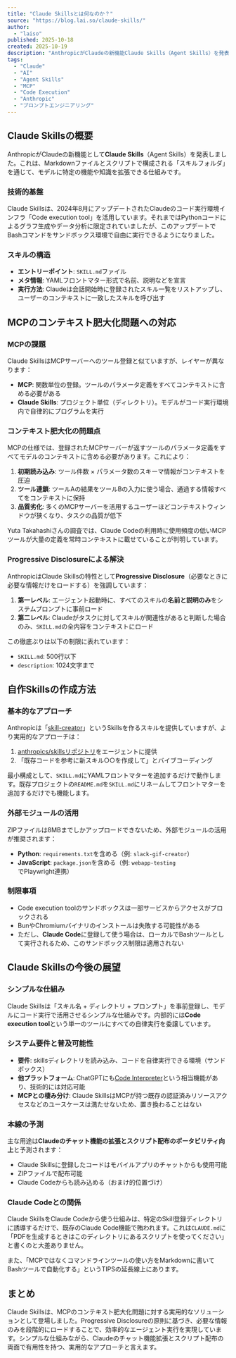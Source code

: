 ```yaml
---
title: "Claude Skillsとは何なのか？"
source: "https://blog.lai.so/claude-skills/"
author:
  - "laiso"
published: 2025-10-18
created: 2025-10-19
description: "AnthropicがClaudeの新機能Claude Skills（Agent Skills）を発表。Markdownファイルとスクリプトで構成される「スキルフォルダ」を通じて、モデルに特定の機能や知識を拡張できる仕組み。MCPのコンテキスト肥大化問題に対処し、Progressive Disclosure（必要なときに必要な情報だけをロード）の特性を持つ。"
tags:
  - "Claude"
  - "AI"
  - "Agent Skills"
  - "MCP"
  - "Code Execution"
  - "Anthropic"
  - "プロンプトエンジニアリング"
---
```


## Claude Skillsの概要

AnthropicがClaudeの新機能として**Claude Skills**（Agent Skills）を発表しました。これは、Markdownファイルとスクリプトで構成される「スキルフォルダ」を通じて、モデルに特定の機能や知識を拡張できる仕組みです。

### 技術的基盤

Claude Skillsは、2024年8月にアップデートされたClaudeのコード実行環境インフラ「Code execution tool」を活用しています。それまではPythonコードによるグラフ生成やデータ分析に限定されていましたが、このアップデートでBashコマンドをサンドボックス環境で自由に実行できるようになりました。

### スキルの構造

- **エントリーポイント**: `SKILL.md`ファイル
- **メタ情報**: YAMLフロントマター形式で名前、説明などを宣言
- **実行方法**: Claudeは会話開始時に登録されたスキル一覧をリストアップし、ユーザーのコンテキストに一致したスキルを呼び出す

## MCPのコンテキスト肥大化問題への対応

### MCPの課題

Claude SkillsはMCPサーバーへのツール登録と似ていますが、レイヤーが異なります：

- **MCP**: 関数単位の登録。ツールのパラメータ定義をすべてコンテキストに含める必要がある
- **Claude Skills**: プロジェクト単位（ディレクトリ）。モデルがコード実行環境内で自律的にプログラムを実行

### コンテキスト肥大化の問題点

MCPの仕様では、登録されたMCPサーバーが返すツールのパラメータ定義をすべてモデルのコンテキストに含める必要があります。これにより：

1. **初期読み込み**: ツール件数 × パラメータ数のスキーマ情報がコンテキストを圧迫
2. **ツール連鎖**: ツールAの結果をツールBの入力に使う場合、通過する情報すべてをコンテキストに保持
3. **品質劣化**: 多くのMCPサーバーを活用するユーザーほどコンテキストウィンドウが狭くなり、タスクの品質が低下

Yuta Takahashiさんの調査では、Claude Codeの利用時に使用頻度の低いMCPツールが大量の定義を常時コンテキストに載せていることが判明しています。

### Progressive Disclosureによる解決

AnthropicはClaude Skillsの特性として**Progressive Disclosure**（必要なときに必要な情報だけをロードする）を強調しています：

1. **第一レベル**: エージェント起動時に、すべてのスキルの**名前と説明のみ**をシステムプロンプトに事前ロード
2. **第二レベル**: Claudeがタスクに対してスキルが関連性があると判断した場合のみ、`SKILL.md`の全内容をコンテキストにロード

この徹底ぶりは以下の制限に表れています：

- `SKILL.md`: 500行以下
- `description`: 1024文字まで

## 自作Skillsの作成方法

### 基本的なアプローチ

Anthropicは「[skill-creator](https://github.com/anthropics/skills/tree/main/skill-creator)」というSkillsを作るスキルを提供していますが、より実用的なアプローチは：

1. [anthropics/skillsリポジトリ](https://github.com/anthropics/skills)をエージェントに提供
2. 「既存コードを参考に新スキル○○を作成して」とバイブコーディング

最小構成として、`SKILL.md`にYAMLフロントマターを追加するだけで動作します。既存プロジェクトの`README.md`を`SKILL.md`にリネームしてフロントマターを追加するだけでも機能します。

### 外部モジュールの活用

ZIPファイルは8MBまでしかアップロードできないため、外部モジュールの活用が推奨されます：

- **Python**: `requirements.txt`を含める（例: `slack-gif-creator`）
- **JavaScript**: `package.json`を含める（例: `webapp-testing`でPlaywright連携）

### 制限事項

- Code execution toolのサンドボックスは一部サービスからアクセスがブロックされる
- BunやChromiumバイナリのインストールは失敗する可能性がある
- ただし、**Claude Code**に登録して使う場合は、ローカルでBashツールとして実行されるため、このサンドボックス制限は適用されない

## Claude Skillsの今後の展望

### シンプルな仕組み

Claude Skillsは「スキル名 + ディレクトリ + プロンプト」を事前登録し、モデルにコード実行で活用させるシンプルな仕組みです。内部的には**Code execution tool**という単一のツールにすべての自律実行を委譲しています。

### システム要件と普及可能性

- **要件**: skillsディレクトリを読み込み、コードを自律実行できる環境（サンドボックス）
- **他プラットフォーム**: ChatGPTにも[Code Interpreter](https://platform.openai.com/docs/guides/tools-code-interpreter)という相当機能があり、技術的には対応可能
- **MCPとの棲み分け**: Claude SkillsはMCPが持つ既存の認証済みリソースアクセスなどのユースケースは満たせないため、置き換わることはない

### 本線の予測

主な用途は**Claudeのチャット機能の拡張とスクリプト配布のポータビリティ向上**と予測されます：

- Claude Skillsに登録したコードはモバイルアプリのチャットからも使用可能
- ZIPファイルで配布可能
- Claude Codeからも読み込める（おまけ的位置づけ）

### Claude Codeとの関係

Claude SkillsをClaude Codeから使う仕組みは、特定のSkill登録ディレクトリに誘導するだけで、既存のClaude Code機能で賄われます。これは`CLAUDE.md`に「PDFを生成するときはこのディレクトリにあるスクリプトを使ってください」と書くのと大差ありません。

また、「MCPではなくコマンドラインツールの使い方をMarkdownに書いてBashツールで自動化する」というTIPSの延長線上にあります。

## まとめ

Claude Skillsは、MCPのコンテキスト肥大化問題に対する実用的なソリューションとして登場しました。Progressive Disclosureの原則に基づき、必要な情報のみを段階的にロードすることで、効率的なエージェント実行を実現しています。シンプルな仕組みながら、Claudeのチャット機能拡張とスクリプト配布の両面で有用性を持つ、実用的なアプローチと言えます。
